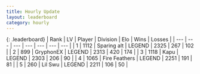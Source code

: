 ```yaml
---
title: Hourly Update
layout: leaderboard
category: hourly
---
```


{: .leaderboard}
| Rank | LV | Player | Division | Elo | Wins | Losses |
| --- | --- | --- | --- | --- | --- | --- |
| <span data-change="0">1</span> | 1112 | <span title="ID: 203132">Sparing alt</span> | LEGEND | <span data-change="-13">2325</span> | <span data-change="0">267</span> | <span data-change="1">102</span> |
| <span data-change="0">2</span> | 899 | <span title="ID: 315148">GryphonEX</span> | LEGEND | <span data-change="0">2313</span> | <span data-change="0">420</span> | <span data-change="0">174</span> |
| <span data-change="0">3</span> | 1118 | <span title="ID: 204953">Kapu</span> | LEGEND | <span data-change="0">2303</span> | <span data-change="0">206</span> | <span data-change="0">90</span> |
| <span data-change="0">4</span> | 1065 | <span title="ID: 357425">Fire Feathers</span> | LEGEND | <span data-change="0">2251</span> | <span data-change="0">191</span> | <span data-change="0">81</span> |
| <span data-change="0">5</span> | 260 | <span title="ID: 468342">Lil Swu</span> | LEGEND | <span data-change="0">2211</span> | <span data-change="0">106</span> | <span data-change="0">50</span> |
